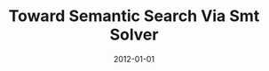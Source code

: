 ---
title: "Toward Semantic Search Via Smt Solver"
date: 2012-01-01
venue: "20th ACM SIGSOFT Symposium on the Foundations of Software Engineering (FSE-20), SIGSOFT/FSE'12, Cary, NC, USA - November 11 - 16, 2012"
paperurl: https://doi.org/10.1145/2393596.2393625
authors: "Kathryn T Stolee and Sebastian G Elbaum"
awards: ""
---